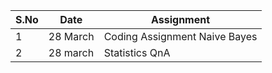 |S.No| Date | Assignment |
| --- | --- | --- |
|1| 28 March | Coding Assignment Naive Bayes |
|2| 28 march | Statistics QnA |
